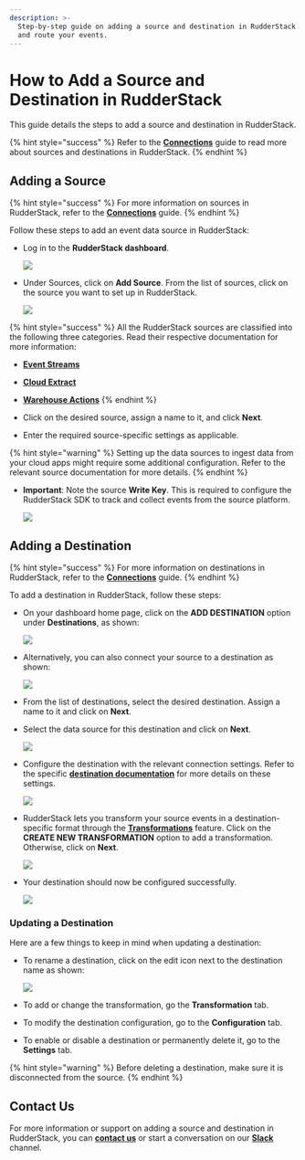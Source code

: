 ```yaml
---
description: >-
  Step-by-step guide on adding a source and destination in RudderStack to track
  and route your events.
---
```


# How to Add a Source and Destination in RudderStack

This guide details the steps to add a source and destination in RudderStack.

{% hint style="success" %}
Refer to the [**Connections**](./) guide to read more about sources and destinations in RudderStack.
{% endhint %}

## Adding a Source

{% hint style="success" %}
For more information on sources in RudderStack, refer to the [**Connections**](./) guide.
{% endhint %}

Follow these steps to add an event data source in RudderStack:

* Log in to the **RudderStack dashboard**.

  ![](../.gitbook/assets/1%20%2827%29%20%283%29%20%283%29%20%283%29%20%283%29%20%283%29%20%283%29%20%283%29%20%283%29%20%281%29.png)

* Under Sources, click on **Add Source**. From the list of sources, click on the source you want to set up in RudderStack.

  ![](../.gitbook/assets/2%20%2825%29%20%281%29%20%282%29.png)

{% hint style="success" %}
All the RudderStack sources are classified into the following three categories. Read their respective documentation for more information:

* [**Event Streams**](../stream-sources/)
* [**Cloud Extract**](../cloud-extract-sources/)
* [**Warehouse Actions**](../warehouse-actions/)
{% endhint %}

* Click on the desired source, assign a name to it, and click **Next**. 
* Enter the required source-specific settings as applicable.

{% hint style="warning" %}
Setting up the data sources to ingest data from your cloud apps might require some additional configuration. Refer to the relevant source documentation for more details.
{% endhint %}

* **Important**: Note the source **Write Key**. This is required to configure the RudderStack SDK to track and collect events from the source platform.

  ![](../.gitbook/assets/latest.png)

## Adding a Destination

{% hint style="success" %}
For more information on destinations in RudderStack, refer to the [**Connections**](./) guide.
{% endhint %}

To add a destination in RudderStack, follow these steps:

* On your dashboard home page, click on the **ADD DESTINATION** option under **Destinations**, as shown:

  ![](../.gitbook/assets/1%20%2827%29%20%283%29%20%283%29%20%283%29%20%283%29%20%283%29%20%283%29%20%283%29%20%283%29%20%281%29%20%281%29.png)

* Alternatively, you can also connect your source to a destination as shown:

  ![](../.gitbook/assets/latest-1.png)

* From the list of destinations, select the desired destination. Assign a name to it and click on **Next**.
* Select the data source for this destination and click on **Next**.

  ![](../.gitbook/assets/screen-shot-2021-05-19-at-4.54.30-pm.png)

* Configure the destination with the relevant connection settings. Refer to the specific [**destination documentation**](../destinations/) for more details on these settings.

  ![](../.gitbook/assets/ga1%20%281%29.png)

* RudderStack lets you transform your source events in a destination-specific format through the [**Transformations**](../transformations/) feature. Click on the **CREATE NEW TRANSFORMATION** option to add a transformation. Otherwise, click on **Next**.

  ![](../.gitbook/assets/screen-shot-2021-05-19-at-5.01.56-pm.png)

* Your destination should now be configured successfully.

  ![](../.gitbook/assets/latest23.png)

### Updating a Destination

Here are a few things to keep in mind when updating a destination:

* To rename a destination, click on the edit icon next to the destination name as shown:

  ![](../.gitbook/assets/screen-shot-2021-08-25-at-11.18.08-am.png)

* To add or change the transformation, go the **Transformation** tab.
* To modify the destination configuration, go to the **Configuration** tab.
* To enable or disable a destination or permanently delete it, go to the **Settings** tab.

{% hint style="warning" %}
Before deleting a destination, make sure it is disconnected from the source.
{% endhint %}

## Contact Us

For more information or support on adding a source and destination in RudderStack, you can [**contact us**](mailto:%20docs@rudderstack.com) or start a conversation on our [**Slack**](https://resources.rudderstack.com/join-rudderstack-slack) channel.


